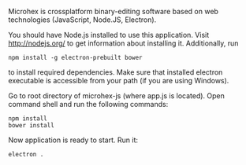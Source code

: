 Microhex is crossplatform binary-editing software based on web technologies (JavaScript, Node.JS, Electron).

You should have Node.js installed to use this application. Visit http://nodejs.org/ to get information
about installing it. Additionally, run
    
    npm install -g electron-prebuilt bower

to install required dependencies. Make sure that installed electron executable is accessible from your path
(if you are using Windows).

Go to root directory of microhex-js (where app.js is located). Open command shell and run the following
commands:

    npm install
    bower install

Now application is ready to start. Run it:

    electron .
